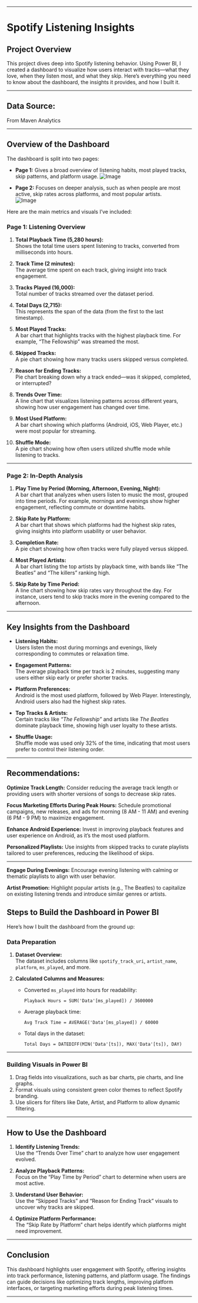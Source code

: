 
---

# Spotify Listening Insights 
 
## **Project Overview**

This project dives deep into Spotify listening behavior. Using Power BI, I created a dashboard to visualize how users interact with tracks—what they love, when they listen most, and what they skip. Here’s everything you need to know about the dashboard, the insights it provides, and how I built it.  

---

## **Data Source**:
From Maven Analytics

---

## **Overview of the Dashboard**  

The dashboard is split into two pages:  
- **Page 1:** Gives a broad overview of listening habits, most played tracks, skip patterns, and platform usage.
![Image](https://github.com/user-attachments/assets/cd56b199-8931-4820-946f-eeff796e62a7)


- **Page 2:** Focuses on deeper analysis, such as when people are most active, skip rates across platforms, and most popular artists.  
![Image](https://github.com/user-attachments/assets/cca239f9-be23-4ece-bbc6-fc310790d666)

Here are the main metrics and visuals I’ve included: 

### **Page 1: Listening Overview**  
1. **Total Playback Time (5,280 hours):**  
   Shows the total time users spent listening to tracks, converted from milliseconds into hours.  

2. **Track Time (2 minutes):**  
   The average time spent on each track, giving insight into track engagement.  

3. **Tracks Played (16,000):**  
   Total number of tracks streamed over the dataset period.  

4. **Total Days (2,715):**  
   This represents the span of the data (from the first to the last timestamp).  

5. **Most Played Tracks:**  
   A bar chart that highlights tracks with the highest playback time. For example, “The Fellowship” was streamed the most.  

6. **Skipped Tracks:**  
   A pie chart showing how many tracks users skipped versus completed.  

7. **Reason for Ending Tracks:**  
   Pie chart breaking down why a track ended—was it skipped, completed, or interrupted?  

8. **Trends Over Time:**  
   A line chart that visualizes listening patterns across different years, showing how user engagement has changed over time.  

9. **Most Used Platform:**  
   A bar chart showing which platforms (Android, iOS, Web Player, etc.) were most popular for streaming.  

10. **Shuffle Mode:**  
    A pie chart showing how often users utilized shuffle mode while listening to tracks.  

---

### **Page 2: In-Depth Analysis**  
1. **Play Time by Period (Morning, Afternoon, Evening, Night):**  
   A bar chart that analyzes when users listen to music the most, grouped into time periods. For example, mornings and evenings show higher engagement, reflecting commute or downtime habits.  

2. **Skip Rate by Platform:**  
   A bar chart that shows which platforms had the highest skip rates, giving insights into platform usability or user behavior.  

3. **Completion Rate:**  
   A pie chart showing how often tracks were fully played versus skipped.  

4. **Most Played Artists:**  
   A bar chart listing the top artists by playback time, with bands like “The Beatles” and “The killers” ranking high.  

5. **Skip Rate by Time Period:**  
   A line chart showing how skip rates vary throughout the day. For instance, users tend to skip tracks more in the evening compared to the afternoon.  

---

## **Key Insights from the Dashboard**  

- **Listening Habits:**  
   Users listen the most during mornings and evenings, likely corresponding to commutes or relaxation time.  

- **Engagement Patterns:**  
   The average playback time per track is 2 minutes, suggesting many users either skip early or prefer shorter tracks.  

- **Platform Preferences:**  
   Android is the most used platform, followed by Web Player. Interestingly, Android users also had the highest skip rates.  

- **Top Tracks & Artists:**  
   Certain tracks like *“The Fellowship”* and artists like *The Beatles* dominate playback time, showing high user loyalty to these artists.  

- **Shuffle Usage:**  
   Shuffle mode was used only 32% of the time, indicating that most users prefer to control their listening order.  

---
## **Recommendations:**
**Optimize Track Length:**
Consider reducing the average track length or providing users with shorter versions of songs to decrease skip rates.

**Focus Marketing Efforts During Peak Hours:**
Schedule promotional campaigns, new releases, and ads for morning (8 AM - 11 AM) and evening (6 PM - 9 PM) to maximize engagement.

**Enhance Android Experience:**
Invest in improving playback features and user experience on Android, as it’s the most used platform.

**Personalized Playlists:**
Use insights from skipped tracks to curate playlists tailored to user preferences, reducing the likelihood of skips.

---
**Engage During Evenings:**
Encourage evening listening with calming or thematic playlists to align with user behavior.

**Artist Promotion:**
Highlight popular artists (e.g., The Beatles) to capitalize on existing listening trends and introduce similar genres or artists.

## **Steps to Build the Dashboard in Power BI**  

Here’s how I built the dashboard from the ground up:  

### **Data Preparation**  
1. **Dataset Overview:**  
   The dataset includes columns like `spotify_track_uri`, `artist_name`, `platform`, `ms_played`, and more.  

2. **Calculated Columns and Measures:**  
   - Converted `ms_played` into hours for readability:  
     ```DAX
     Playback Hours = SUM('Data'[ms_played]) / 3600000
     ```  
   - Average playback time:  
     ```DAX
     Avg Track Time = AVERAGE('Data'[ms_played]) / 60000
     ```  
   - Total days in the dataset:  
     ```DAX
     Total Days = DATEDIFF(MIN('Data'[ts]), MAX('Data'[ts]), DAY)
     ```  

---

### **Building Visuals in Power BI**  
1. Drag fields into visualizations, such as bar charts, pie charts, and line graphs.  
2. Format visuals using consistent green color themes to reflect Spotify branding.  
3. Use slicers for filters like Date, Artist, and Platform to allow dynamic filtering.  

---

## **How to Use the Dashboard**  

1. **Identify Listening Trends:**  
   Use the “Trends Over Time” chart to analyze how user engagement evolved.  

2. **Analyze Playback Patterns:**  
   Focus on the “Play Time by Period” chart to determine when users are most active.  

3. **Understand User Behavior:**  
   Use the “Skipped Tracks” and “Reason for Ending Track” visuals to uncover why tracks are skipped.  

4. **Optimize Platform Performance:**  
   The “Skip Rate by Platform” chart helps identify which platforms might need improvement.  

---

## **Conclusion**  

This dashboard highlights user engagement with Spotify, offering insights into track performance, listening patterns, and platform usage. The findings can guide decisions like optimizing track lengths, improving platform interfaces, or targeting marketing efforts during peak listening times.  

---


